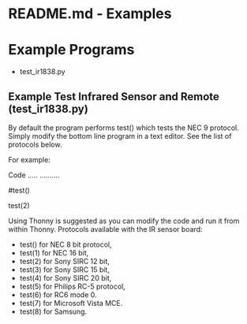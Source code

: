 
# README.md - Examples

# Example Programs
- test_ir1838.py


## Example Test Infrared Sensor and Remote  (test_ir1838.py)

By default the program performs test() which tests the NEC 9 protocol.
Simply modify the bottom line program in a text editor.  See the list of protocols below.

For example:

Code .....
..........

#test() 

test(2)

Using Thonny is suggested as you can modify the code and run it from within Thonny.
Protocols available with the IR sensor board:
- test() for NEC 8 bit protocol,
- test(1) for NEC 16 bit,
- test(2) for Sony SIRC 12 bit,
- test(3) for Sony SIRC 15 bit,
- test(4) for Sony SIRC 20 bit,
- test(5) for Philips RC-5 protocol,
- test(6) for RC6 mode 0.
- test(7) for Microsoft Vista MCE.
- test(8) for Samsung.


